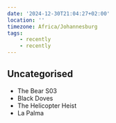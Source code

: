 ```yaml
---
date: '2024-12-30T21:04:27+02:00'
location: ''
timezone: Africa/Johannesburg
tags:
    - recently
    - recently
---
```

## Uncategorised

- The Bear S03
- Black Doves
- The Helicopter Heist
- La Palma

